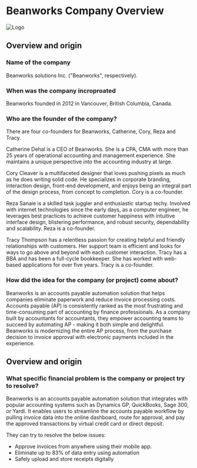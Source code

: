 #  Beanworks Company Overview 

![Logo]()

## Overview and origin 

### Name of the company 
Beanworks solutions Inc. ("Beanworks", respectively). 

### When was the company incroproated 
Beanworks founded in 2012 in Vancouver, British Columbia, Canada. 

### Who are the founder of the company?
There are four co-founders for Beanworks, Catherine, Cory, Reza and Tracy. 

Catherine Dehal is a CEO of Beanworks.  She is a CPA, CMA with more than 25 years of operational accounting and management experience.  She maintains a unique perspective into the accounting industry at large.  

Cory Cleaver is a multifaceted designer that loves pushing pixels as much as he does writing solid code. He specializes in corporate branding, interaction design, front-end development, and enjoys being an integral part of the design process, from concept to completion. Cory is a co-founder.

Reza Sanaie is a skilled task juggler and enthusiastic startup techy. Involved with internet technologies since the early days, as a computer engineer, he leverages best practices to achieve customer happiness with intuitive interface design, blistering performance, and robust security, dependability and scalability. Reza is a co-founder.

Tracy Thompson has a relentless passion for creating helpful and friendly relationships with customers. Her support team is efficient and looks for ways to go above and beyond with each customer interaction. Tracy has a BBA and has been a full-cycle bookkeeper. She has worked with web-based applications for over five years. Tracy is a co-founder.

### How did the idea for the company (or project) come about?
Beanworks is an accounts payable automation solution that helps companies eliminate paperwork and reduce invoice processing costs. Accounts payable (AP) is consistently ranked as the most frustrating and time-consuming part of accounting by finance professionals. As a company built by accountants for accountants, they empower accounting teams to succeed by automating AP - making it both simple and delightful.  Beanworks is modernizing the entire AP process, from the purchase decision to invoice approval with electronic payments included in the experience.



## Overview and origin 

### What specific financial problem is the company or project try to resolve?
Beanworks is an accounts payable automation solution that integrates with popular accounting systems such as Dynamics GP, QuickBooks, Sage 300, or Yardi. It enables users to streamline the accounts payable workflow by pulling invoice data into the online dashboard, route for approval, and pay the approved transactions by virtual credit card or direct deposit.

They can try to resolve the below issues:

- Approve invoices from anywhere using their mobile app.
- Eliminate up to 83% of data entry using automation 
- Safely upload and store receipts digitally 


